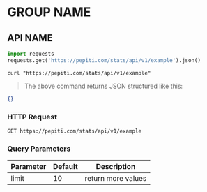 # GROUP NAME

## API NAME

```python
import requests
requests.get('https://pepiti.com/stats/api/v1/example').json()
```

```shell
curl "https://pepiti.com/stats/api/v1/example"
```

> The above command returns JSON structured like this:

```json
{}
```

### HTTP Request

`GET https://pepiti.com/stats/api/v1/example`

### Query Parameters

Parameter | Default | Description
--------- | ------- | -----------
limit | 10 | return more values
